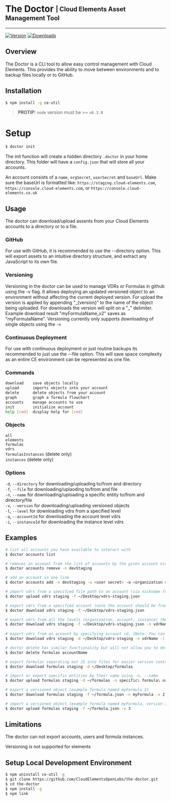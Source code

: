 # The Doctor <sub><sup>| Cloud Elements Asset Management Tool </sup></sub>

--------------------------------------------------------------------------------

[![Version](http://img.shields.io/npm/v/ce-util.svg)]()
[![Downloads](https://img.shields.io/npm/dt/ce-util.svg)]()

## Overview
The Doctor is a CLI tool to allow easy control management with Cloud Elements. This provides the ability to move between environments and to backup files locally or to GitHub.

## Installation

```bash
$ npm install -g ce-util
```
> __PROTIP:__ `node` version must  be >= `v6.3.0`

# Setup
```bash
$ doctor init
```
The init function will create a hidden directory `.doctor` in your home directory. This folder will have a `config.json` that will store all your accounts. 

An account consists of a `name`, `orgSecret`, `userSecret` and `baseUrl`. 
Make sure the baseUrl is formatted like: `https://staging.cloud-elements.com`, `https://console.cloud-elements.com`, or `https://console.cloud-elements.co.uk`

## Usage
The doctor can download/upload assents from your Cloud Elements accounts to a directory or to a file. 
### GitHub
For use with GitHub, it is recommended to use the --directory option. This will export assets to an intuitive directory structure, and extract any JavaScript to its own file. 
### Versioning
Versioning in the doctor can be used to manage VDRs or Formulas in github using the -v flag. It allows deploying an updated versioned object to an environment without affecting the current deployed version.  For upload the version is applied by appending "\_{version}" to the name of the object being uploaded. For downloads the version will split on a "_" delimiter. Example download result "myFormulaName_v2" saves as "myFormulaName". Versioning currently only supports downloading of single objects using the `-n`

### Continuous Deployment
For use with continuous deployment or just routine backups its recommended to just use the --file option. This will save space complexity as an entire CE environment can be represented as one file. 

### Commands 
```bash
download    save objects locally
upload      imports objects into your account
delete      delete objects from your account
graph       graph a formula flowchart
accounts    manage accounts to use
init        initialize account
help [cmd]  display help for [cmd]
```

### Objects
`all`  
`elements`  
`formulas`  
`vdrs`  
`formulasInstances` (delete only)  
`instances` (delete only)  

### Options
`-d`, `--directory` for downloading/uploading to/from and directory  
`-f`, `--file` for downloading/uplaoding to/from and file   
`-n`, `--name` for downloading/uploading a specific entity to/from and directory/file  
`-v`, `--version` for downloading/uploading versioned objects   
`-l`, `--level` for downloading vdrs from a specified level   
`-a`, `--accountId` for downloading the account level vdrs   
`-i`, `--instanceId` for downloading the instance level vdrs   

## Examples

```bash
# list all accounts you have available to interact with
$ doctor accounts list

# removes an account from the list of accounts by the given account nickname or -n
$ doctor accounts remove -n devStaging

# add an account in one line
$ doctor accounts add -n devStaging -u <user secret> -o <organization secret> -b https://staging.cloud-elements.com

# import vdrs from a specified file path to an account (via nickname from your account list) Note: you can replace vdrs with formulas, elements, or all)
$ doctor upload vdrs staging -f ~/Desktop/vdrs-staging.json

# export vdrs from a specified account (note the account should be from your accounts list and you just need to denote the account name) to the given file path. Again: you can replace vdrs with formulas, elements, or all)
$ doctor download vdrs staging -f ~/Desktop/vdrs-staging.json

# export vdrs from all the levels (organization, account, instance) (Note: Downloaded file with all vdr levels can not be uploaded as the feature is under development)
$ doctor download vdrs staging -f ~/Desktop/vdrs-staging.json -n vdrName -l all -a 111 -i 222
  
# export vdrs from an account by specifying account id. (Note: You can replace accounts with instances and -a with -i to obtain instance level vdrs only. Also, downloaded file or directory with accounts and instances vdr levels can not be uploaded as the feature is under development)
$ doctor download vdrs staging -d ~/Desktop/vdrs-staging -n vdrName -l accounts -a 111

# doctor delete has similar functionality but will not allow you to delete all. Please see doctor delete --help for more
$ doctor delete formulas accountName 

# export formulas separating out JS into files for easier version control
$ doctor download formulas staging -d ~/Desktop/formulas

# import or export specific entities by their name using -n, --name
$ doctor upload formulas staging -d ~/formulas -n specific\ formula\ name

# export a versioned object (example formula named myFormula_2)
$ doctor download formulas staging -f ~/formula.json -n myFormula -v 2

# import a versioned object (example formula named myFormula, version 3)
$ doctor upload formulas staging -f ~/formula.json -v 3 
```

## Limitations

The doctor can not export accounts, users and formula instances.

Versioning is not supported for elements

## Setup Local Development Environment
```bash 
$ npm uninstall ce-util -g 
$ git clone https://github.com/CloudElementsOpenLabs/the-doctor.git
$ cd the-doctor
$ npm install -g
$ npm link 
```
